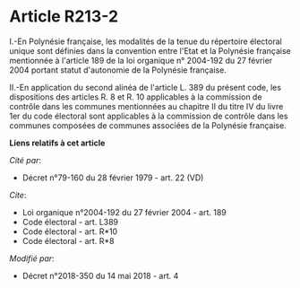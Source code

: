# Article R213-2

I.-En Polynésie française, les modalités de la tenue du répertoire électoral unique sont définies dans la convention entre
l'Etat et la Polynésie française mentionnée à l'article 189 de la loi organique n° 2004-192 du 27 février 2004 portant statut
d'autonomie de la Polynésie française. 

II.-En application du second alinéa de l'article L. 389 du présent code, les dispositions des articles R. 8 et R. 10
applicables à la commission de contrôle dans les communes mentionnées au chapitre II du titre IV du livre 1er du code
électoral sont applicables à la commission de contrôle dans les communes composées de communes associées de la Polynésie
française.

**Liens relatifs à cet article**

_Cité par_:

  - Décret n°79-160 du 28 février 1979 - art. 22 (VD)

_Cite_:

  - Loi organique n°2004-192 du 27 février 2004 - art. 189
  - Code électoral - art. L389
  - Code électoral - art. R*10
  - Code électoral - art. R*8

_Modifié par_:

  - Décret n°2018-350 du 14 mai 2018 - art. 4
